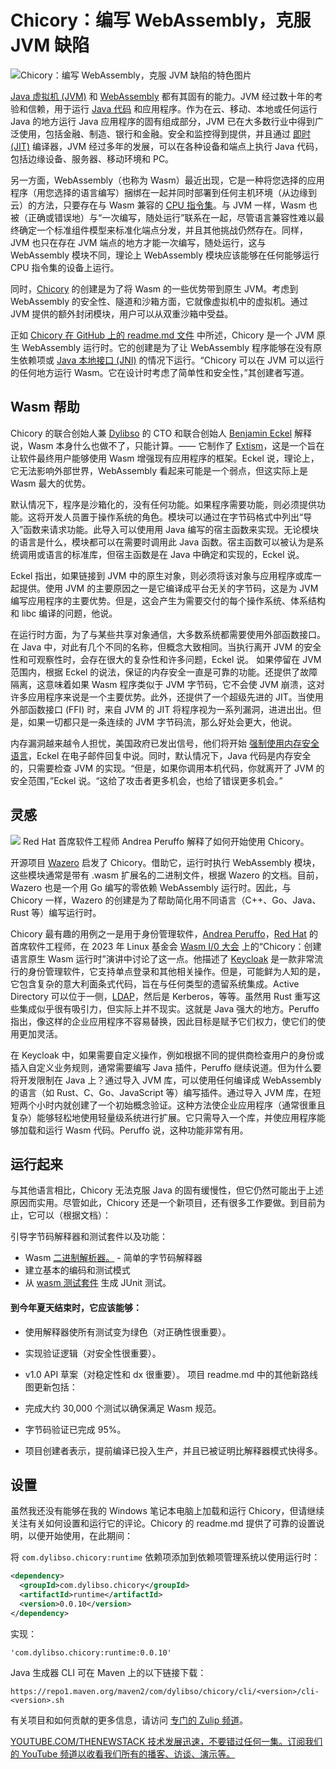 # Chicory：编写 WebAssembly，克服 JVM 缺陷

![Chicory：编写 WebAssembly，克服 JVM 缺陷的特色图片](https://cdn.thenewstack.io/media/2024/07/2d1fbb61-wyxina-tresse-h9lxuk5eamy-unsplash-1024x683.jpg)

[Java 虚拟机 (JVM)](https://thenewstack.io/how-do-javas-virtual-threads-help-your-business/) 和 [WebAssembly](https://thenewstack.io/webassembly/) 都有其固有的能力。JVM 经过数十年的考验和信赖，用于运行 [Java 代码](https://thenewstack.io/trash-pandas-love-enterprise-java-code/) 和应用程序。作为在云、移动、本地或任何运行 Java 的地方运行 Java 应用程序的固有组成部分，JVM 已在大多数行业中得到广泛使用，包括金融、制造、银行和金融。安全和监控得到提供，并且通过 [即时 (JIT)](https://thenewstack.io/how-to-reduce-cloud-waste/) 编译器，JVM 经过多年的发展，可以在各种设备和端点上执行 Java 代码，包括边缘设备、服务器、移动环境和 PC。

另一方面，WebAssembly（也称为 Wasm）最近出现，它是一种将您选择的应用程序（用您选择的语言编写）捆绑在一起并同时部署到任何主机环境（从边缘到云）的方法，只要存在与 Wasm 兼容的 [CPU 指令集](https://thenewstack.io/webassembly-isnt-software-its-a-computer/)。与 JVM 一样，Wasm 也被（正确或错误地）与“一次编写，随处运行”联系在一起，尽管语言兼容性难以最终确定一个标准组件模型来标准化端点分发，并且其他挑战仍然存在。同样，JVM 也只在存在 JVM 端点的地方才能一次编写，随处运行，这与 WebAssembly 模块不同，理论上 WebAssembly 模块应该能够在任何能够运行 CPU 指令集的设备上运行。

同时，[Chicory](https://github.com/dylibso/chicory) 的创建是为了将 Wasm 的一些优势带到原生 JVM。考虑到 WebAssembly 的安全性、隧道和沙箱方面，它就像虚拟机中的虚拟机。通过 JVM 提供的额外封闭模块，用户可以从双重沙箱中受益。

正如 [Chicory 在 GitHub 上的 readme.md 文件](https://github.com/dylibso/chicory/blob/main/README.md) 中所述，Chicory 是一个 JVM 原生 WebAssembly 运行时。它的创建是为了让 WebAssembly 程序能够在没有原生依赖项或 [Java 本地接口 (JNI)](https://docs.oracle.com/javase/8/docs/technotes/guides/jni/) 的情况下运行。“Chicory 可以在 JVM 可以运行的任何地方运行 Wasm。它在设计时考虑了简单性和安全性，”其创建者写道。

## Wasm 帮助
Chicory 的联合创始人兼 [Dylibso](https://dylibso.com/) 的 CTO 和联合创始人 [Benjamin Eckel](https://www.linkedin.com/in/benjamin-eckel-b025831a3/) 解释说，Wasm 本身什么也做不了，只能计算。—— 它制作了 [Extism](https://thenewstack.io/extism-v1-run-webassembly-in-your-app/)，这是一个旨在让软件最终用户能够使用 Wasm 增强现有应用程序的框架。Eckel 说，理论上，它无法影响外部世界，WebAssembly 看起来可能是一个弱点，但这实际上是 Wasm 最大的优势。

默认情况下，程序是沙箱化的，没有任何功能。如果程序需要功能，则必须提供功能。这将开发人员置于操作系统的角色。模块可以通过在字节码格式中列出“导入”函数来请求功能。此导入可以使用用 Java 编写的宿主函数来实现。无论模块的语言是什么，模块都可以在需要时调用此 Java 函数。宿主函数可以被认为是系统调用或语言的标准库，但宿主函数是在 Java 中确定和实现的，Eckel 说。

Eckel 指出，如果链接到 JVM 中的原生对象，则必须将该对象与应用程序或库一起提供。使用 JVM 的主要原因之一是它编译成平台无关的字节码，这是为 JVM 编写应用程序的主要优势。但是，这会产生为需要交付的每个操作系统、体系结构和 libc 编译的问题，他说。

在运行时方面，为了与某些共享对象通信，大多数系统都需要使用外部函数接口。在 Java 中，对此有几个不同的名称，但概念大致相同。当执行离开 JVM 的安全性和可观察性时，会存在很大的复杂性和许多问题，Eckel 说。
如果停留在 JVM 范围内，根据 Eckel 的说法，保证的内存安全一直是可靠的功能。还提供了故障隔离，这意味着如果 Wasm 程序类似于 JVM 字节码，它不会使 JVM 崩溃，这对许多应用程序来说是一个主要优势。此外，还提供了一个超级先进的 JIT。当使用外部函数接口 (FFI) 时，来自 JVM 的 JIT 将程序视为一系列漏洞，进进出出。但是，如果一切都只是一条连续的 JVM 字节码流，那么好处会更大，他说。

内存漏洞越来越令人担忧，美国政府已发出信号，他们将开始 [强制使用内存安全语言](https://thenewstack.io/white-house-warns-against-using-memory-unsafe-languages/)，Eckel 在电子邮件回复中说。同时，默认情况下，Java 代码是内存安全的，只需要检查 JVM 的实现。“但是，如果你调用本机代码，你就离开了 JVM 的安全范围，”Eckel 说。“这给了攻击者更多机会，也给了错误更多机会。”

## 灵感

![](https://cdn.thenewstack.io/media/2024/07/86c0bad4-capture-decran-2024-07-18-170609-1024x450.png)
Red Hat 首席软件工程师 Andrea Peruffo 解释了如何开始使用 Chicory。

开源项目 [Wazero](https://wazero.io/) 启发了 Chicory。借助它，运行时执行 WebAssembly 模块，这些模块通常是带有 .wasm 扩展名的二进制文件，根据 Wazero 的文档。目前，Wazero 也是一个用 Go 编写的零依赖 WebAssembly 运行时。因此，与 Chicory 一样，Wazero 的创建是为了帮助简化用不同语言（C++、Go、Java、Rust 等）编写运行时。

Chicory 最有趣的用例之一是用于身份管理软件，[Andrea Peruffo](https://www.linkedin.com/in/andrea-peruffo-32269178/?original_referer=https%3A%2F%2Fwww%2Egoogle%2Ecom%2F&originalSubdomain=pt)，[Red Hat](https://www.openshift.com/try?utm_content=inline+mention) 的首席软件工程师，在 2023 年 Linux 基金会 [Wasm I/0 大会](https://www.youtube.com/watch?v=00LYdZS0YlI&ab_channel=WASMI%2FO) 上的“Chicory：创建语言原生 Wasm 运行时”演讲中讨论了这一点。他描述了 [Keycloak](https://thenewstack.io/how-to-integrate-openshift-with-keycloak/) 是一款非常流行的身份管理软件，它支持单点登录和其他相关操作。但是，可能鲜为人知的是，它包含复杂的意大利面条式代码，旨在与任何类型的遗留系统集成。Active Directory 可以位于一侧，[LDAP](https://thenewstack.io/deploy-the-ldap-directory-system-to-an-ubuntu-server/)，然后是 Kerberos，等等。虽然用 Rust 重写这些集成似乎很有吸引力，但实际上并不现实。这就是 Java 强大的地方。Peruffo 指出，像这样的企业应用程序不容易替换，因此目标是赋予它们权力，使它们的使用更加灵活。

在 Keycloak 中，如果需要自定义操作，例如根据不同的提供商检查用户的身份或插入自定义业务规则，通常需要编写 Java 插件，Peruffo 继续说道。但为什么要将开发限制在 Java 上？通过导入 JVM 库，可以使用任何编译成 WebAssembly 的语言（如 Rust、C、Go、JavaScript 等）编写插件。通过导入 JVM 库，在短短两个小时内就创建了一个初始概念验证。这种方法使企业应用程序（通常很重且复杂）能够轻松地使用轻量级系统进行扩展。它只需导入一个库，并使应用程序能够加载和运行 Wasm 代码。Peruffo 说，这种功能非常有用。

## 运行起来

与其他语言相比，Chicory 无法克服 Java 的固有缓慢性，但它仍然可能出于上述原因而实用。尽管如此，Chicory 还是一个新项目，还有很多工作要做。到目前为止，它可以（根据文档）：

引导字节码解释器和测试套件以及功能：

- Wasm
[二进制解析器。](https://github.com/dylibso/chicory/blob/main/wasm) - 简单的字节码解释器
- 建立基本的编码和测试模式
- 从
[wasm 测试套件](https://github.com/dylibso/chicory/tree/main/test-gen-plugin)
生成 JUnit 测试。
#### 到今年夏天结束时，它应该能够：
- 使用解释器使所有测试变为绿色（对正确性很重要）。
- 实现验证逻辑（对安全性很重要）。
- v1.0 API 草案（对稳定性和 dx 很重要）。
项目 readme.md 中的其他新路线图更新包括：

- 完成大约 30,000 个测试以确保满足 Wasm 规范。
- 字节码验证已完成 95%。
- 项目创建者表示，提前编译已投入生产，并且已被证明比解释器模式快得多。

## 设置
虽然我还没有能够在我的 Windows 笔记本电脑上加载和运行 Chicory，但请继续关注有关如何设置和运行它的评论。Chicory 的 readme.md 提供了可靠的设置说明，以便开始使用，在此期间：

将 `com.dylibso.chicory:runtime` 依赖项添加到依赖项管理系统以使用运行时：

```xml
<dependency>
  <groupId>com.dylibso.chicory</groupId>
  <artifactId>runtime</artifactId>
  <version>0.0.10</version>
</dependency>
```

实现：

```
'com.dylibso.chicory:runtime:0.0.10'
```

Java 生成器 CLI 可在 Maven 上的以下链接下载：

```
https://repo1.maven.org/maven2/com/dylibso/chicory/cli/<version>/cli-<version>.sh
```

有关项目和如何贡献的更多信息，请访问 [专门的 Zulip 频道](https://chicory.zulipchat.com/join/g4gqsxoys6orfxlrk6hn4cyp/)。

[YOUTUBE.COM/THENEWSTACK 技术发展迅速，不要错过任何一集。订阅我们的 YouTube 频道以收看我们所有的播客、访谈、演示等。](https://youtube.com/thenewstack?sub_confirmation=1)